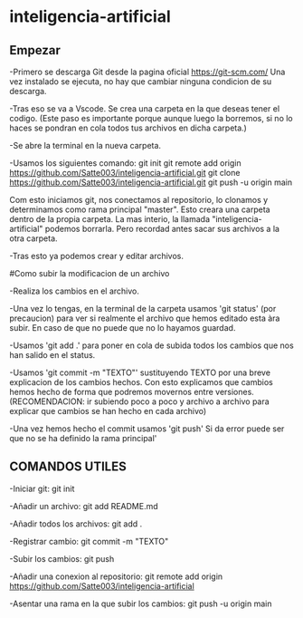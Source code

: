 # inteligencia-artificial

## Empezar

-Primero se descarga Git desde la pagina oficial https://git-scm.com/ Una vez instalado se ejecuta, no hay que cambiar ninguna condicion de su descarga.

-Tras eso se va a Vscode. Se crea una carpeta en la que deseas tener el codigo. (Este paso es importante porque aunque luego la borremos, si no lo haces se pondran en cola todos tus archivos en dicha carpeta.)

-Se abre la terminal en la nueva carpeta.

-Usamos los siguientes comando:
    git init
    git remote add origin https://github.com/Satte003/inteligencia-artificial.git
    git clone https://github.com/Satte003/inteligencia-artificial.git
    git push -u origin main

Com esto iniciamos git, nos conectamos al repositorio, lo clonamos y determinamos como rama principal "master". Esto creara una carpeta dentro de la propia carpeta. La mas interio, la llamada "inteligencia-artificial" podemos borrarla. Pero recordad antes sacar sus archivos a la otra carpeta.

-Tras esto ya podemos crear y editar archivos.

#Como subir la modificacion de un archivo

-Realiza los cambios en el archivo.

-Una vez lo tengas, en la terminal de la carpeta usamos 'git status' (por precaucion) para ver si realmente el archivo que hemos editado esta àra subir. En caso de que no puede que no lo hayamos guardad.

-Usamos 'git add .' para poner en cola de subida todos los cambios que nos han salido en el status.

-Usamos 'git commit -m "TEXTO"' sustituyendo TEXTO por una breve explicacion de los cambios hechos. Con esto explicamos que cambios hemos hecho de forma que podremos movernos entre versiones. 
(RECOMENDACION: ir subiendo poco a poco y archivo a archivo para explicar que cambios se han hecho en cada archivo)

-Una vez hemos hecho el commit usamos 'git push' Si da error puede ser que no se ha definido la rama principal'

## COMANDOS UTILES

-Iniciar git:   git init

-Añadir un archivo: git add README.md

-Añadir todos los archivos: git add .

-Registrar cambio:  git commit -m "TEXTO"

-Subir los cambios: git push

-Añadir una conexion al repositorio: git remote add origin https://github.com/Satte003/inteligencia-artificial

-Asentar una rama en la que subir los cambios:  git push -u origin main
